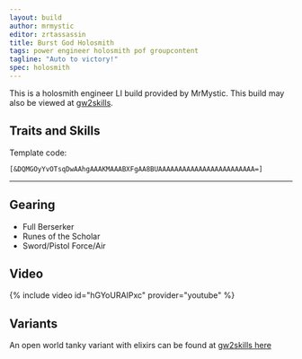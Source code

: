 ```yaml
---
layout: build
author: mrmystic
editor: zrtassassin
title: Burst God Holosmith
tags: power engineer holosmith pof groupcontent
tagline: "Auto to victory!"
spec: holosmith
---
```


This is a holosmith engineer LI build provided by MrMystic. This build may also be viewed at [gw2skills](http://gw2skills.net/editor/?PewAwqRlJw0YHsIGKO2LvvdA-zRIYR00XItlA1GIVUE2eQCjNzrhCnRA-e).

## Traits and Skills

Template code:

`[&DQMGOyYvOTsqDwAAhgAAAKMAAABXFgAA8BUAAAAAAAAAAAAAAAAAAAAAAAA=]`

---

<div
  data-armory-embed='skills'
  data-armory-ids='21659,5805,5818,42842,42009'
>
</div>
<div
  data-armory-embed='specializations'
  data-armory-ids='6,38,57'
  data-armory-6-traits='1882,1892,1947'
  data-armory-38-traits='1914,1923,526'
  data-armory-57-traits='2106,2152,2064'
>
</div>

## Gearing

- Full Berserker
- Runes of the Scholar
- Sword/Pistol Force/Air

## Video
{% include video id="hGYoURAIPxc" provider="youtube" %}


## Variants

An open world tanky variant with elixirs can be found at [gw2skills here](http://gw2skills.net/editor/?PewAwqRlFwsYVsIGKO+LevcA-zRIYR00XItlA1GIVUE2eQCjNzrhCnRA-e)
